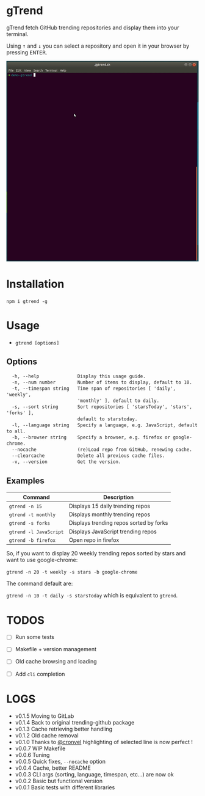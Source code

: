 # gTrend

gTrend fetch GitHub trending repositories and display them into your terminal.

Using <kbd>↑</kbd> and <kbd>↓</kbd> you can select a repository and open it in
your browser by pressing <kbd>ENTER</kbd>.

![DEMO](./doc/gtrend.gif)


# Installation

`npm i gtrend -g`


# Usage

  * `gtrend [options]`

## Options
```
  -h, --help              Display this usage guide.                             
  -n, --num number        Number of items to display, default to 10.            
  -t, --timespan string   Time span of repositories [ 'daily', 'weekly',        
                          'monthly' ], default to daily.                        
  -s, --sort string       Sort repositories [ 'starsToday', 'stars', 'forks' ],
                          default to starstoday.                                
  -l, --language string   Specify a language, e.g. JavaScript, default to all.  
  -b, --browser string    Specify a browser, e.g. firefox or google-chrome.
  --nocache               (re)Load repo from GitHub, renewing cache.
  --clearcache            Delete all previous cache files.
  -v, --version           Get the version.
```

## Examples

| Command                | Description                             |
| ---------------------- | --------------------------------------- |
| `gtrend -n 15`         | Displays 15 daily trending repos        |
| `gtrend -t monthly`    | Displays monthly trending repos         |
| `gtrend -s forks`      | Displays trending repos sorted by forks |
| `gtrend -l JavaScript` | Displays JavaScript trending repos      |
| `gtrend -b firefox`    | Open repo in firefox                    |

So, if you want to display 20 weekly trending repos sorted by stars and want to use google-chrome:

`gtrend -n 20 -t weekly -s stars -b google-chrome`

The command default are:

`gtrend -n 10 -t daily -s starsToday` which is equivalent to `gtrend`.


# TODOS

  - [ ] Run some tests
  - [ ] Makefile + version management
  - [ ] Old cache browsing and loading
  - [ ] Add `cli` completion


# LOGS

  * v0.1.5  Moving to GitLab
  * v0.1.4  Back to original trending-github package
  * v0.1.3  Cache retrieving better handling
  * v0.1.2  Old cache removal
  * v0.1.0  Thanks to [@cronvel](https://github.com/cronvel/terminal-kit/issues/68) highlighting of selected line is now perfect !
  * v0.0.7  WIP Makefile
  * v0.0.6  Tuning
  * v0.0.5  Quick fixes, `--nocache` option
  * v0.0.4  Cache, better README
  * v0.0.3  CLI args (sorting, language, timespan, etc...) are now ok
  * v0.0.2  Basic but functional version
  * v0.0.1  Basic tests with different libraries
